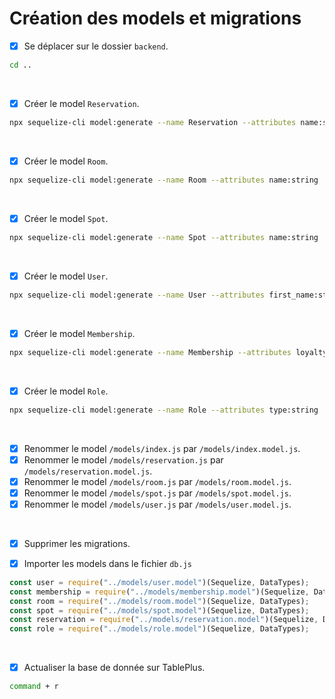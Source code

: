 # Création des models et migrations

- [x] Se déplacer sur le dossier `backend`.
```bash
cd ..
```

<br>

- [x] Créer le model `Reservation`.
```bash
npx sequelize-cli model:generate --name Reservation --attributes name:string,date:date,note:string,number_of_customers:integer,status:integer
```

<br>

- [x] Créer le model `Room`.
```bash
npx sequelize-cli model:generate --name Room --attributes name:string
```
<br>

- [x] Créer le model `Spot`.
```bash
npx sequelize-cli model:generate --name Spot --attributes name:string
```

<br>

- [x] Créer le model `User`.
```bash
npx sequelize-cli model:generate --name User --attributes first_name:string,last_name:string,email:string,phone_number:string,password:string
```

<br>

- [x] Créer le model `Membership`.
```bash
npx sequelize-cli model:generate --name Membership --attributes loyalty_status:string,number_of_reservations:integer,expiration_date:date
```

<br>

- [x] Créer le model `Role`.
```bash
npx sequelize-cli model:generate --name Role --attributes type:string
```

<br>

- [x] Renommer le model `/models/index.js` par `/models/index.model.js`.
- [x] Renommer le model `/models/reservation.js` par `/models/reservation.model.js`.
- [x] Renommer le model `/models/room.js` par `/models/room.model.js`.
- [x] Renommer le model `/models/spot.js` par `/models/spot.model.js`.
- [x] Renommer le model `/models/user.js` par `/models/user.model.js`.

 <br>
 
- [x] Supprimer les migrations.

- [x] Importer les models dans le fichier `db.js`
```javascript
const user = require("../models/user.model")(Sequelize, DataTypes);
const membership = require("../models/membership.model")(Sequelize, DataTypes);
const room = require("../models/room.model")(Sequelize, DataTypes);
const spot = require("../models/spot.model")(Sequelize, DataTypes);
const reservation = require("../models/reservation.model")(Sequelize, DataTypes);
const role = require("../models/role.model")(Sequelize, DataTypes);
```


<br>

- [x] Actualiser la base de donnée sur TablePlus.
```bash
command + r
```
